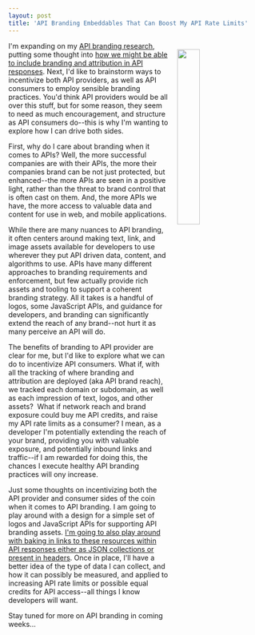 ```yaml
---
layout: post
title: 'API Branding Embeddables That Can Boost My API Rate Limits'
---
```

<p><img style="padding: 15px;" src="http://kinlane-productions.s3.amazonaws.com/api_evangelist_site/blog/bw_boost_incentives.png" alt="" width="30%" align="right" /></p>
<p>I'm expanding on my <a href="http://branding.apievangelist.com/">API branding research</a>, putting some thought into <a href="http://apievangelist.com/2016/09/22/providing-branding-and-attribution-assets-with-each-api-response/">how we might be able to include branding and attribution in API responses</a>. Next, I'd like to brainstorm ways to incentivize both API providers, as well as API consumers to employ sensible branding practices. You'd think API providers would be all over this stuff, but for some reason, they seem to need as much encouragement, and structure as API consumers do--this is why I'm wanting to explore how I can drive both sides.</p>
<p>First, why do I care about branding when it comes to APIs? Well, the more successful companies are with their APIs, the more their companies brand can be not just protected, but enhanced--the more APIs are seen in a positive light, rather than the threat to brand control that is often cast on them. And, the more APIs we have, the more access to valuable data and content for use in web, and mobile applications.</p>
<p>While there are many nuances to API branding, it often centers around making text, link, and image assets available&nbsp;for developers to use wherever they put API driven data, content, and algorithms to use. APIs have many different approaches to branding requirements and enforcement, but few actually provide rich assets and tooling to support a coherent branding strategy. All it takes is a handful of logos, some JavaScript APIs, and guidance for developers, and branding can significantly extend the reach of any brand--not hurt it as many perceive an API will do.</p>
<p>The benefits of branding to API provider are clear for me, but I'd like to explore what we can do to incentivize API consumers. What if, with all the tracking of where branding and attribution are deployed (aka API brand reach), we tracked each domain or subdomain, as well as each impression of text, logos, and other assets? &nbsp;What if network reach and brand exposure could buy me API credits, and raise my API rate limits as a consumer? I mean, as a developer I'm potentially extending the reach of your brand, providing you with valuable exposure, and potentially inbound links and traffic--if I am rewarded for doing this, the chances I execute healthy API branding practices will ony increase.</p>
<p>Just some thoughts on incentivizing both the API provider and consumer sides of the coin when it comes to API branding. I am going to play around with a design for a simple set of logos and JavaScript APIs for supporting API branding assets. <a href="http://apievangelist.com/2016/09/22/providing-branding-and-attribution-assets-with-each-api-response/">I'm going to also play around with baking in links to these resources within API responses either as JSON collections or present in headers</a>. Once in place, I'll have a better idea of the type of data I can collect, and how it can possibly be measured, and applied to increasing API rate limits or possible equal credits for API access--all things I know developers will want.</p>
<p>Stay tuned for more on API branding in coming weeks...</p>
